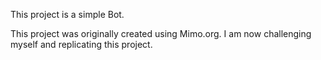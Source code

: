 This project is a simple Bot. 

This project was originally created using Mimo.org. I am now challenging myself and replicating this project.
